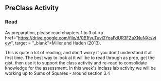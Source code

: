 
## PreClass Activity

### Read

As preparation, please read chapters 1 to 3 of <a href="https://drive.google.com/file/d/0B1fyuTuvj3YoaFdUR3FZaXNuNXc/view", target = "_blank">Miller and Haden (2013)</a>. 

This is quite a lot of reading, and don't worry if you don't understand it all first time. The best way to look at it will be to read through as prep, get the gist, then use it to support the class activity and re-read to consolidate knowledge for the assessment. In this week's inclass lab activity we will be working up to Sums of Squares - around section 3.4
